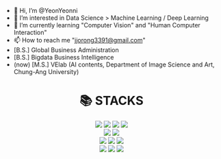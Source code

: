 - 👋 Hi, I’m @YeonYeonni
- 👀 I’m interested in Data Science > Machine Learning / Deep Learning
- 🌱 I’m currently learning "Computer Vision" and "Human Computer Interaction"
- 📫 How to reach me "jjorong3391@gmail.com"
- [B.S.] Global Business Administration
- [B.S.] Bigdata Business Intelligence
- (now) [M.S.] VElab (AI contents, Department of Image Science and Art, Chung-Ang University)

<!---
YeonYeonni/YeonYeonni is a ✨ special ✨ repository because its `README.md` (this file) appears on your GitHub profile.
You can click the Preview link to take a look at your changes.
--->

<div align=center><h1>📚 STACKS</h1></div>

<div align=center> 
  <img src="https://img.shields.io/badge/python-3776AB?style=for-the-badge&logo=python&logoColor=white">
  <img src="https://img.shields.io/badge/java-007396?style=for-the-badge&logo=java&logoColor=white"> 
  <img src="https://img.shields.io/badge/dart-0175C2?style=for-the-badge&logo=dart&logoColor=white">
  <img src="https://img.shields.io/badge/R-276DC3?style=for-the-badge&logo=R&logoColor=white">
  <br>

  <img src="https://img.shields.io/badge/opencv-5C3EE8?style=for-the-badge&logo=opencv&logoColor=white"> 
  <img src="https://img.shields.io/badge/Selenium-43B02A?style=for-the-badge&logo=Selenium&logoColor=white">
  <br>
  
  <img src="https://img.shields.io/badge/pytorch-EE4C2C?style=for-the-badge&logo=pytorch&logoColor=white">
  <img src="https://img.shields.io/badge/tensorflow-EE4C2C?style=for-the-badge&logo=tensorflow&logoColor=white">
  <img src="https://img.shields.io/badge/scikit learn-F7931E?style=for-the-badge&logo=scikit learn&logoColor=white">
  <br>
  
  <img src="https://img.shields.io/badge/oracle-F80000?style=for-the-badge&logo=oracle&logoColor=white">
  <img src="https://img.shields.io/badge/github-181717?style=for-the-badge&logo=github&logoColor=white">
  <img src="https://img.shields.io/badge/git-F05032?style=for-the-badge&logo=git&logoColor=white">
  
</div>
